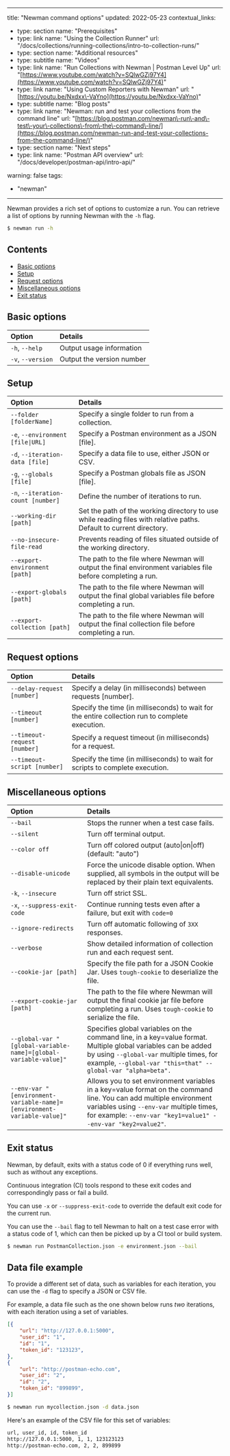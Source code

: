 *** ** * ** ***

title: "Newman command options"
updated: 2022\-05\-23
contextual\_links:

* type: section name: "Prerequisites"
* type: link name: "Using the Collection Runner" url: "/docs/collections/running\-collections/intro\-to\-collection\-runs/"
* type: section name: "Additional resources"
* type: subtitle name: "Videos"
* type: link name: "Run Collections with Newman \| Postman Level Up" url: "[https://www.youtube.com/watch?v=SQlwGZj97Y4](https://www.youtube.com/watch?v=SQlwGZj97Y4)"
* type: link name: "Using Custom Reporters with Newman" url: "[https://youtu.be/Nxdxx\-VaYno](https://youtu.be/Nxdxx-VaYno)"
* type: subtitle name: "Blog posts"
* type: link name: "Newman: run and test your collections from the command line" url: "[https://blog.postman.com/newman\-run\-and\-test\-your\-collections\-from\-the\-command\-line/](https://blog.postman.com/newman-run-and-test-your-collections-from-the-command-line/)"
* type: section name: "Next steps"
* type: link name: "Postman API overview" url: "/docs/developer/postman\-api/intro\-api/"

warning: false
tags:

* "newman"

*** ** * ** ***

Newman provides a rich set of options to customize a run. You can retrieve a list of options by running Newman with the `-h` flag.

```bash
$ newman run -h
```

Contents
--------

* [Basic options](#basic-options)
* [Setup](#setup)
* [Request options](#request-options)
* [Miscellaneous options](#miscellaneous-options)
* [Exit status](#exit-status)

Basic options
-------------

| Option            | Details                   |
|:------------------|:--------------------------|
| `-h`, `--help`    | Output usage information  |
| `-v`, `--version` | Output the version number |

Setup
-----

| Option                             | Details                                                                                                             |
|:-----------------------------------|:--------------------------------------------------------------------------------------------------------------------|
| `--folder [folderName]`            | Specify a single folder to run from a collection.                                                                   |
| `-e`, `--environment [file\|URL]` | Specify a Postman environment as a JSON \[file\].                                                                   |
| `-d`, `--iteration-data [file]`    | Specify a data file to use, either JSON or CSV.                                                                     |
| `-g`, `--globals [file]`           | Specify a Postman globals file as JSON \[file\].                                                                    |
| `-n`, `--iteration-count [number]` | Define the number of iterations to run.                                                                             |
| `--working-dir [path]`             | Set the path of the working directory to use while reading files with relative paths. Default to current directory. |
| `--no-insecure-file-read`          | Prevents reading of files situated outside of the working directory.                                                |
| `--export-environment [path]`      | The path to the file where Newman will output the final environment variables file before completing a run.         |
| `--export-globals [path]`          | The path to the file where Newman will output the final global variables file before completing a run.              |
| `--export-collection [path]`       | The path to the file where Newman will output the final collection file before completing a run.                    |

Request options
---------------

| Option                       | Details                                                                                             |
|:-----------------------------|:----------------------------------------------------------------------------------------------------|
| `--delay-request [number]`   | Specify a delay \(in milliseconds\) between requests \[number\].                                  |
| `--timeout [number]`         | Specify the time \(in milliseconds\) to wait for the entire collection run to complete execution. |
| `--timeout-request [number]` | Specify a request timeout \(in milliseconds\) for a request.                                      |
| `--timeout-script [number]`  | Specify the time \(in milliseconds\) to wait for scripts to complete execution.                   |

Miscellaneous options
---------------------

| Option                                                                 | Details                                                                                                                                                                                                                         |
|:-----------------------------------------------------------------------|:--------------------------------------------------------------------------------------------------------------------------------------------------------------------------------------------------------------------------------|
| `--bail`                                                               | Stops the runner when a test case fails.                                                                                                                                                                                        |
| `--silent`                                                             | Turn off terminal output.                                                                                                                                                                                                       |
| `--color off`                                                          | Turn off colored output \(auto\|on\|off\) \(default: "auto"\)                                                                                                                                                               |
| `--disable-unicode`                                                    | Force the unicode disable option. When supplied, all symbols in the output will be replaced by their plain text equivalents.                                                                                                    |
| `-k`, `--insecure`                                                     | Turn off strict SSL.                                                                                                                                                                                                            |
| `-x`, `--suppress-exit-code`                                           | Continue running tests even after a failure, but exit with `code=0`                                                                                                                                                             |
| `--ignore-redirects`                                                   | Turn off automatic following of `3XX` responses.                                                                                                                                                                                |
| `--verbose`                                                            | Show detailed information of collection run and each request sent.                                                                                                                                                              |
| `--cookie-jar [path]`                                                  | Specify the file path for a JSON Cookie Jar. Uses `tough-cookie` to deserialize the file.                                                                                                                                       |
| `--export-cookie-jar [path]`                                           | The path to the file where Newman will output the final cookie jar file before completing a run. Uses `tough-cookie` to serialize the file.                                                                                     |
| `--global-var "[global-variable-name]=[global-variable-value]"`        | Specifies global variables on the command line, in a key=value format. Multiple global variables can be added by using `--global-var` multiple times, for example, `--global-var "this=that" --global-var "alpha=beta".`        |
| `--env-var "[environment-variable-name]=[environment-variable-value]"` | Allows you to set environment variables in a key=value format on the command line. You can add multiple environment variables using `--env-var` multiple times, for example: `--env-var "key1=value1" --env-var "key2=value2"`. |

Exit status
-----------

Newman, by default, exits with a status code of 0 if everything runs well, such as without any exceptions.

Continuous integration \(CI\) tools respond to these exit codes and correspondingly pass or fail a build.

You can use `-x` or `--suppress-exit-code` to override the default exit code for the current run.

You can use the `--bail` flag to tell Newman to halt on a test case error with a status code of 1, which can then be picked up by a CI tool or build system.

```bash
$ newman run PostmanCollection.json -e environment.json --bail
```

Data file example
-----------------

To provide a different set of data, such as variables for each iteration, you can use the `-d` flag to specify a JSON or CSV file.

For example, a data file such as the one shown below runs *two* iterations, with each iteration using a set of variables.

```json
[{
    "url": "http://127.0.0.1:5000",
    "user_id": "1",
    "id": "1",
    "token_id": "123123",
},
{
    "url": "http://postman-echo.com",
    "user_id": "2",
    "id": "2",
    "token_id": "899899",
}]
```

```bash
$ newman run mycollection.json -d data.json
```

Here's an example of the CSV file for this set of variables:

```bash
url, user_id, id, token_id
http://127.0.0.1:5000, 1, 1, 123123123
http://postman-echo.com, 2, 2, 899899
```

